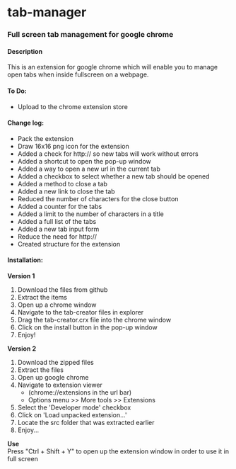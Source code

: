 <h1>tab-manager</h1>

<h3>Full screen tab management for google chrome</h3>
<h4>Description</h4>

<p1>
This is an extension for google chrome which will enable you to manage open tabs when inside fullscreen on a webpage.
</p1>

<p1>
<h4>To Do:</h4>
<ul>
<li>Upload to the chrome extension store</li>
</ul>
<h4>Change log:</h4>
<ul>
<li>Pack the extension</li>
<li>Draw 16x16 png icon for the extension</li>
<li>Added a check for http:// so new tabs will work without errors</li>
<li>Added a shortcut to open the pop-up window</li>
<li>Added a way to open a new url in the current tab</li>
<li>Added a checkbox to select whether a new tab should be opened</li>
<li>Added a method to close a tab</li>
<li>Added a new link to close the tab</li>
<li>Reduced the number of characters for the close button</li>
<li>Added a counter for the tabs</li>
<li>Added a limit to the number of characters in a title</li>
<li>Added a full list of the tabs</li>
<li>Added a new tab input form</li>
<li>Reduce the need for http://</li>
<li>Created structure for the extension</li>
</ul>
<h4>Installation:</h4>
<strong>Version 1</strong>
<ol>
<li>Download the files from github</li>
<li>Extract the items</li>
<li>Open up a chrome window</li>
<li>Navigate to the tab-creator files in explorer</li>
<li>Drag the tab-creator.crx file into the chrome window</li>
<li>Click on the install button in the pop-up window</li>
<li>Enjoy!</li>
</ol>
<strong>Version 2</strong>
<ol>
<li>Download the zipped files</li>
<li>Extract the files</li>
<li>Open up google chrome</li>
<li>Navigate to extension viewer
<ul>
<li>(chrome://extensions in the url bar)</li>
<li>Options menu >> More tools >> Extensions</li>
</ul></li>
<li>Select the 'Developer mode' checkbox</li>
<li>Click on 'Load unpacked extension...'</li>
<li>Locate the src folder that was extracted earlier</li>
<li>Enjoy...</li>
</ol>
<strong>Use</strong><br>
Press "Ctrl + Shift + Y" to open up the extension window in order to use it in full screen
</p1>
